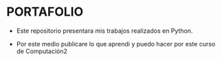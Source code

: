 # PORTAFOLIO

- Este repositorio presentara mis trabajos realizados en Python.

- Por este medio publicare lo que aprendi y puedo hacer por este curso de Computación2

